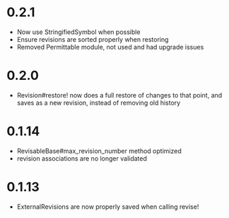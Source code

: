 # 0.2.1
- Now use StringifiedSymbol when possible
- Ensure revisions are sorted properly when restoring
- Removed Permittable module, not used and had upgrade issues

# 0.2.0
- Revision#restore! now does a full restore of changes to that point, and saves as a new revision, instead of removing old history 

# 0.1.14
- RevisableBase#max_revision_number method optimized
- revision associations are no longer validated

# 0.1.13
- ExternalRevisions are now properly saved when calling revise!
